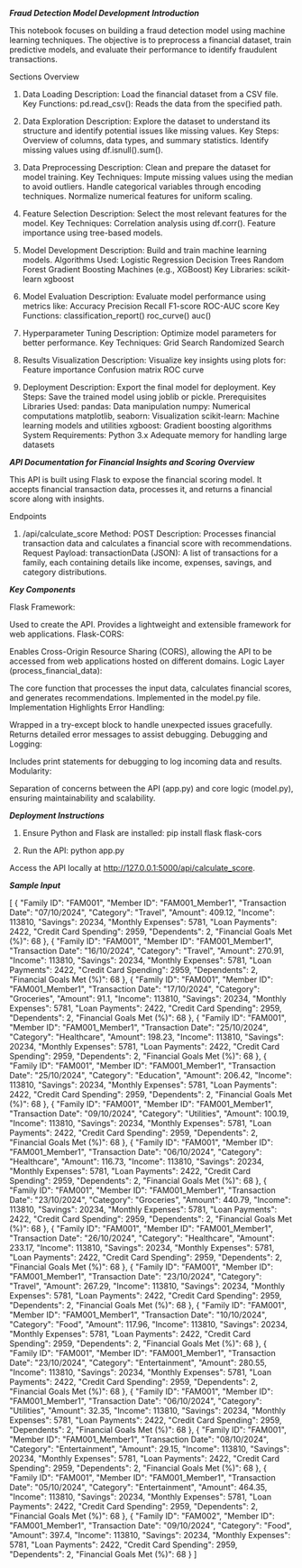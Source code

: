 ***Fraud Detection Model Development***
***Introduction***

This notebook focuses on building a fraud detection model using machine learning techniques. The objective is to preprocess a financial dataset, train predictive models, and evaluate their performance to identify fraudulent transactions.

Sections Overview

1. Data Loading
Description: Load the financial dataset from a CSV file.
Key Functions:
pd.read_csv(): Reads the data from the specified path.

2. Data Exploration
Description: Explore the dataset to understand its structure and identify potential issues like missing values.
Key Steps:
Overview of columns, data types, and summary statistics.
Identify missing values using df.isnull().sum().

3. Data Preprocessing
Description: Clean and prepare the dataset for model training.
Key Techniques:
Impute missing values using the median to avoid outliers.
Handle categorical variables through encoding techniques.
Normalize numerical features for uniform scaling.

4. Feature Selection
Description: Select the most relevant features for the model.
Key Techniques:
Correlation analysis using df.corr().
Feature importance using tree-based models.

5. Model Development
Description: Build and train machine learning models.
Algorithms Used:
Logistic Regression
Decision Trees
Random Forest
Gradient Boosting Machines (e.g., XGBoost)
Key Libraries:
scikit-learn
xgboost

6. Model Evaluation
Description: Evaluate model performance using metrics like:
Accuracy
Precision
Recall
F1-score
ROC-AUC score
Key Functions:
classification_report()
roc_curve()
auc()

7. Hyperparameter Tuning
Description: Optimize model parameters for better performance.
Key Techniques:
Grid Search
Randomized Search

8. Results Visualization
Description: Visualize key insights using plots for:
Feature importance
Confusion matrix
ROC curve

9. Deployment
Description: Export the final model for deployment.
Key Steps:
Save the trained model using joblib or pickle.
Prerequisites
Libraries Used:
pandas: Data manipulation
numpy: Numerical computations
matplotlib, seaborn: Visualization
scikit-learn: Machine learning models and utilities
xgboost: Gradient boosting algorithms
System Requirements:
Python 3.x
Adequate memory for handling large datasets


***API Documentation for Financial Insights and Scoring***
***Overview***

This API is built using Flask to expose the financial scoring model. It accepts financial transaction data, processes it, and returns a financial score along with insights.

Endpoints
1. /api/calculate_score
Method: POST
Description: Processes financial transaction data and calculates a financial score with recommendations.
Request Payload:
transactionData (JSON): A list of transactions for a family, each containing details like income, expenses, savings, and category distributions.

***Key Components***

Flask Framework:

Used to create the API.
Provides a lightweight and extensible framework for web applications.
Flask-CORS:

Enables Cross-Origin Resource Sharing (CORS), allowing the API to be accessed from web applications hosted on different domains.
Logic Layer (process_financial_data):

The core function that processes the input data, calculates financial scores, and generates recommendations.
Implemented in the model.py file.
Implementation Highlights
Error Handling:

Wrapped in a try-except block to handle unexpected issues gracefully.
Returns detailed error messages to assist debugging.
Debugging and Logging:

Includes print statements for debugging to log incoming data and results.
Modularity:

Separation of concerns between the API (app.py) and core logic (model.py), ensuring maintainability and scalability.


***Deployment Instructions***

1. Ensure Python and Flask are installed:
pip install flask flask-cors

2. Run the API:
python app.py


Access the API locally at http://127.0.0.1:5000/api/calculate_score.


***Sample Input***

[
  {
    "Family ID": "FAM001",
    "Member ID": "FAM001_Member1",
    "Transaction Date": "07/10/2024",
    "Category": "Travel",
    "Amount": 409.12,
    "Income": 113810,
    "Savings": 20234,
    "Monthly Expenses": 5781,
    "Loan Payments": 2422,
    "Credit Card Spending": 2959,
    "Dependents": 2,
    "Financial Goals Met (%)": 68
  },
  {
    "Family ID": "FAM001",
    "Member ID": "FAM001_Member1",
    "Transaction Date": "16/10/2024",
    "Category": "Travel",
    "Amount": 270.91,
    "Income": 113810,
    "Savings": 20234,
    "Monthly Expenses": 5781,
    "Loan Payments": 2422,
    "Credit Card Spending": 2959,
    "Dependents": 2,
    "Financial Goals Met (%)": 68
  },
  {
    "Family ID": "FAM001",
    "Member ID": "FAM001_Member1",
    "Transaction Date": "17/10/2024",
    "Category": "Groceries",
    "Amount": 91.1,
    "Income": 113810,
    "Savings": 20234,
    "Monthly Expenses": 5781,
    "Loan Payments": 2422,
    "Credit Card Spending": 2959,
    "Dependents": 2,
    "Financial Goals Met (%)": 68
  },
  {
    "Family ID": "FAM001",
    "Member ID": "FAM001_Member1",
    "Transaction Date": "25/10/2024",
    "Category": "Healthcare",
    "Amount": 198.23,
    "Income": 113810,
    "Savings": 20234,
    "Monthly Expenses": 5781,
    "Loan Payments": 2422,
    "Credit Card Spending": 2959,
    "Dependents": 2,
    "Financial Goals Met (%)": 68
  },
  {
    "Family ID": "FAM001",
    "Member ID": "FAM001_Member1",
    "Transaction Date": "25/10/2024",
    "Category": "Education",
    "Amount": 206.42,
    "Income": 113810,
    "Savings": 20234,
    "Monthly Expenses": 5781,
    "Loan Payments": 2422,
    "Credit Card Spending": 2959,
    "Dependents": 2,
    "Financial Goals Met (%)": 68
  },
  {
    "Family ID": "FAM001",
    "Member ID": "FAM001_Member1",
    "Transaction Date": "09/10/2024",
    "Category": "Utilities",
    "Amount": 100.19,
    "Income": 113810,
    "Savings": 20234,
    "Monthly Expenses": 5781,
    "Loan Payments": 2422,
    "Credit Card Spending": 2959,
    "Dependents": 2,
    "Financial Goals Met (%)": 68
  },
  {
    "Family ID": "FAM001",
    "Member ID": "FAM001_Member1",
    "Transaction Date": "06/10/2024",
    "Category": "Healthcare",
    "Amount": 116.73,
    "Income": 113810,
    "Savings": 20234,
    "Monthly Expenses": 5781,
    "Loan Payments": 2422,
    "Credit Card Spending": 2959,
    "Dependents": 2,
    "Financial Goals Met (%)": 68
  },
  {
    "Family ID": "FAM001",
    "Member ID": "FAM001_Member1",
    "Transaction Date": "23/10/2024",
    "Category": "Groceries",
    "Amount": 440.79,
    "Income": 113810,
    "Savings": 20234,
    "Monthly Expenses": 5781,
    "Loan Payments": 2422,
    "Credit Card Spending": 2959,
    "Dependents": 2,
    "Financial Goals Met (%)": 68
  },
  {
    "Family ID": "FAM001",
    "Member ID": "FAM001_Member1",
    "Transaction Date": "26/10/2024",
    "Category": "Healthcare",
    "Amount": 233.17,
    "Income": 113810,
    "Savings": 20234,
    "Monthly Expenses": 5781,
    "Loan Payments": 2422,
    "Credit Card Spending": 2959,
    "Dependents": 2,
    "Financial Goals Met (%)": 68
  },
  {
    "Family ID": "FAM001",
    "Member ID": "FAM001_Member1",
    "Transaction Date": "23/10/2024",
    "Category": "Travel",
    "Amount": 267.29,
    "Income": 113810,
    "Savings": 20234,
    "Monthly Expenses": 5781,
    "Loan Payments": 2422,
    "Credit Card Spending": 2959,
    "Dependents": 2,
    "Financial Goals Met (%)": 68
  },
  {
    "Family ID": "FAM001",
    "Member ID": "FAM001_Member1",
    "Transaction Date": "10/10/2024",
    "Category": "Food",
    "Amount": 117.96,
    "Income": 113810,
    "Savings": 20234,
    "Monthly Expenses": 5781,
    "Loan Payments": 2422,
    "Credit Card Spending": 2959,
    "Dependents": 2,
    "Financial Goals Met (%)": 68
  },
  {
    "Family ID": "FAM001",
    "Member ID": "FAM001_Member1",
    "Transaction Date": "23/10/2024",
    "Category": "Entertainment",
    "Amount": 280.55,
    "Income": 113810,
    "Savings": 20234,
    "Monthly Expenses": 5781,
    "Loan Payments": 2422,
    "Credit Card Spending": 2959,
    "Dependents": 2,
    "Financial Goals Met (%)": 68
  },
  {
    "Family ID": "FAM001",
    "Member ID": "FAM001_Member1",
    "Transaction Date": "06/10/2024",
    "Category": "Utilities",
    "Amount": 32.35,
    "Income": 113810,
    "Savings": 20234,
    "Monthly Expenses": 5781,
    "Loan Payments": 2422,
    "Credit Card Spending": 2959,
    "Dependents": 2,
    "Financial Goals Met (%)": 68
  },
  {
    "Family ID": "FAM001",
    "Member ID": "FAM001_Member1",
    "Transaction Date": "08/10/2024",
    "Category": "Entertainment",
    "Amount": 29.15,
    "Income": 113810,
    "Savings": 20234,
    "Monthly Expenses": 5781,
    "Loan Payments": 2422,
    "Credit Card Spending": 2959,
    "Dependents": 2,
    "Financial Goals Met (%)": 68
  },
  {
    "Family ID": "FAM001",
    "Member ID": "FAM001_Member1",
    "Transaction Date": "05/10/2024",
    "Category": "Entertainment",
    "Amount": 464.35,
    "Income": 113810,
    "Savings": 20234,
    "Monthly Expenses": 5781,
    "Loan Payments": 2422,
    "Credit Card Spending": 2959,
    "Dependents": 2,
    "Financial Goals Met (%)": 68
  },
  {
    "Family ID": "FAM002",
    "Member ID": "FAM001_Member1",
    "Transaction Date": "09/10/2024",
    "Category": "Food",
    "Amount": 397.4,
    "Income": 113810,
    "Savings": 20234,
    "Monthly Expenses": 5781,
    "Loan Payments": 2422,
    "Credit Card Spending": 2959,
    "Dependents": 2,
    "Financial Goals Met (%)": 68
  }
]



